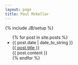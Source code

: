 ```yaml
---
layout: page
title: Paul McKellar
---
```

{% include JB/setup %}

<ul class="posts unstyled">
  {% for post in site.posts %}
    <li class="post row">
      <div class="span4">
        <span>{{ post.date | date_to_string }}</span>
      </div>
      <div class="span8">
        <a href="{{ BASE_PATH }}{{ post.url }}">{{ post.title }}</a>
      </div>
      <div class="offset4 span8">
        {{ post.content }}
      </div>
    </li>
  {% endfor %}
</ul>

